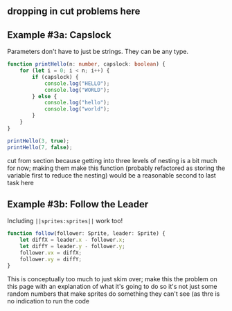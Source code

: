 ## dropping in cut problems here

## Example #3a: Capslock

Parameters don't have to just be strings. They can be any type.

```typescript
function printHello(n: number, capslock: boolean) {
    for (let i = 0; i < n; i++) {
        if (capslock) {
            console.log("HELLO");
            console.log("WORLD");
        } else {
            console.log("hello");
            console.log("world");
        }
    }
}

printHello(3, true);
printHello(7, false);
```

cut from section because getting into three levels of nesting is a bit much for now; making them make this function (probably refactored as storing the variable first to reduce the nesting) would be a reasonable second to last task here

## Example #3b: Follow the Leader

Including ``||sprites:sprites||`` work too!

```typescript
function follow(follower: Sprite, leader: Sprite) {
    let diffX = leader.x - follower.x;
    let diffY = leader.y - follower.y;
    follower.vx = diffX;
    follower.vy = diffY;
}
```

This is conceptually too much to just skim over; make this the problem on this page with an explanation of what it's going to do so it's not just some random numbers that make sprites do something they can't see (as thre is no indication to run the code
